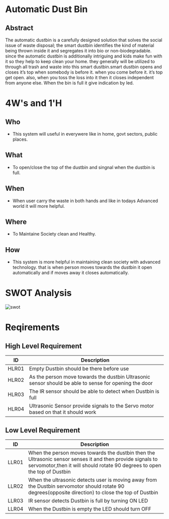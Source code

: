 # Automatic Dust Bin

## Abstract 
The automatic dustbin is a carefully designed solution that solves the social issue of waste disposal; the smart dustbin identifies the kind of material being thrown inside it and segregates it into bio or non-biodegradable. since the automatic dustbin is additionally intriguing and kids make fun with it so they help to keep clean your home. they generally will be utilized to through all trash and waste into this smart dustbin.smart dustbin opens and closes it’s top when somebody is before it. when you come before it. it’s top get open. also, when you toss the loss into it then it closes independent from anyone else. When the bin is full it give indication by led.


# 4W's and 1'H
## Who
- This system will useful in everywere like in home, govt sectors, public places.

## What
- To open/close the top of the dustbin and singnal when the dustbin is full.

## When
- When user carry the waste in both hands and like in todays Advanced world it will more helpful.

## Where
- To Maintaine Society clean and Healthy.

## How
- This system is more helpful in maintaining clean society with advanced technology. that is when person moves towards the dustbin it open automatically and if moves away it closes automatically.

# SWOT Analysis
![swot](https://user-images.githubusercontent.com/46933088/157000822-dfb7a744-7063-4b98-a572-23cb5a89e4bf.jpg)


# Reqirements
## High Level Requirement

| ID | Description |  
| ----- | ----- | 
| HLR01 | Empty Dustbin should be there before use |
| HLR02 | As the person move towards the dustbin Ultrasonic sensor should be able to sense for opening the door|
| HLR03 | The IR sensor should be able to detect when Dustbin is full| 
| HLR04 | Ultrasonic Sensor provide signals to the Servo motor based on that it should work |
 
## Low Level Requirement

| ID | Description |  
| ----- | ----- |
| LLR01 |When the person moves towards the dustbin then the Ultrasonic sensor senses it and then provide signals to  servomotor,then it will should rotate 90 degrees to open the top of Dustbin |
| LLR02 |When the ultrasonic detects user is moving away from the Dustbin servomotor should rotate 90 degrees(opposite direction) to close the top of Dustbin| 
| LLR03 | IR sensor detects Dustbin is full by turning ON LED |
| LLR04 | When the Dustbin is empty the LED should turn OFF |
